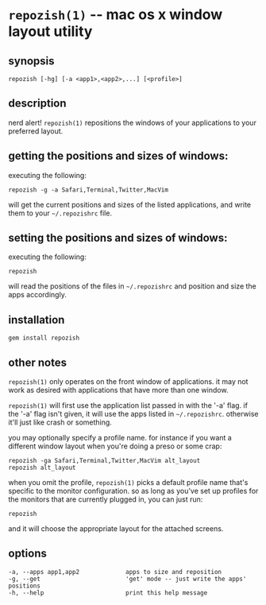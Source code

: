 
`repozish(1)` -- mac os x window layout utility
===============================================

## synopsis

    repozish [-hg] [-a <app1>,<app2>,...] [<profile>]

## description

nerd alert! `repozish(1)` repositions the windows of your applications to
your preferred layout.

## getting the positions and sizes of windows:

executing the following:

    repozish -g -a Safari,Terminal,Twitter,MacVim

will get the current positions and sizes of the listed applications, and write
them to your `~/.repozishrc` file.

## setting the positions and sizes of windows:

executing the following:

    repozish

will read the positions of the files in `~/.repozishrc` and position and
size the apps accordingly.

## installation

    gem install repozish

## other notes

`repozish(1)` only operates on the front window of applications. it may
not work as desired with applications that have more than one window.

`repozish(1)` will first use the application list passed in with the '-a'
flag. if the '-a' flag isn't given, it will use the apps listed in
`~/.repozishrc`. otherwise it'll just like crash or something.

you may optionally specify a profile name. for instance if you want a different
window layout when you're doing a preso or some crap:

    repozish -ga Safari,Terminal,Twitter,MacVim alt_layout
    repozish alt_layout

when you omit the profile, `repozish(1)` picks a default profile name
that's specific to the monitor configuration. so as long as you've set up
profiles for the monitors that are currently plugged in, you can just run:

    repozish

and it will choose the appropriate layout for the attached screens.

## options

    -a, --apps app1,app2             apps to size and reposition
    -g, --get                        'get' mode -- just write the apps' positions
    -h, --help                       print this help message
